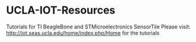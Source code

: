 # UCLA-IOT-Resources
Tutorials for TI BeagleBone and STMicroelectronics SensorTile
Please visit: http://iot.seas.ucla.edu/home/index.php/Home for the tutorials
